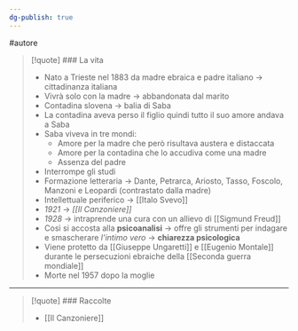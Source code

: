```yaml
---
dg-publish: true
---
```

#autore

>[!quote] ### La vita
>- Nato a Trieste nel 1883 da madre ebraica e padre italiano -> cittadinanza italiana
>- Vivrà solo con la madre -> abbandonata dal marito
>- Contadina slovena -> balia di Saba 
>- La contadina aveva perso il figlio quindi tutto il suo amore andava a Saba
>- Saba viveva in tre mondi:
>	- Amore per la madre che però risultava austera e distaccata
>	- Amore per la contadina che lo accudiva come una madre
>	- Assenza del padre
>- Interrompe gli studi
>- Formazione letteraria -> Dante, Petrarca, Ariosto, Tasso, Foscolo, Manzoni e Leopardi (contrastato dalla madre)
>- Intellettuale periferico -> [[Italo Svevo]]
>- *1921* -> _[[Il Canzoniere]]_
>- *1928* -> intraprende una cura con un allievo di [[Sigmund Freud]]
>- Così si accosta alla **psicoanalisi** -> offre gli strumenti per indagare e smascherare *l'intimo vero* -> **chiarezza psicologica**
>- Viene protetto da [[Giuseppe Ungaretti]] e [[Eugenio Montale]] durante le persecuzioni ebraiche della [[Seconda guerra mondiale]]
>- Morte nel 1957 dopo la moglie

---

> [!quote] ### Raccolte
> - [[Il Canzoniere]]



